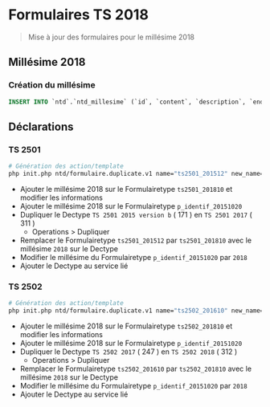 # Formulaires TS 2018

> Mise à jour des formulaires pour le millésime 2018

## Millésime 2018

### Création du millésime

```sql
INSERT INTO `ntd`.`ntd_millesime` (`id`, `content`, `description`, `end_at`, `flags`, `image`, `name`, `start_at`, `status`) VALUES (NULL, '', '', '2018-12-31', '0', '', '2018', '2018-01-01', '1');
```


## Déclarations

### TS 2501

```bash
# Génération des action/template
php init.php ntd/formulaire.duplicate.v1 name="ts2501_201512" new_name="ts2501_201810"
```

- Ajouter le millésime 2018 sur le Formulairetype `ts2501_201810` et modifier les informations
- Ajouter le millésime 2018 sur le Formulairetype `p_identif_20151020`
- Dupliquer le Dectype `TS 2501 2015 version b` ( 171 ) en `TS 2501 2017` ( 311 )
  - Operations > Dupliquer
- Remplacer le Formulairetype `ts2501_201512` par `ts2501_201810` avec le millésime `2018` sur le Dectype
- Modifier le millésime du Formulairetype `p_identif_20151020` par `2018`
- Ajouter le Dectype au service lié


### TS 2502

```bash
# Génération des action/template
php init.php ntd/formulaire.duplicate.v1 name="ts2502_201610" new_name="ts2502_201810"
```

- Ajouter le millésime 2018 sur le Formulairetype `ts2502_201810` et modifier les informations
- Ajouter le millésime 2018 sur le Formulairetype `p_identif_20151020`
- Dupliquer le Dectype `TS 2502 2017` ( 247 ) en `TS 2502 2018` ( 312 )
  - Operations > Dupliquer
- Remplacer le Formulairetype `ts2502_201610` par `ts2502_201810` avec le millésime `2018` sur le Dectype
- Modifier le millésime du Formulairetype `p_identif_20151020` par `2018`
- Ajouter le Dectype au service lié
